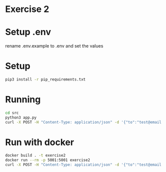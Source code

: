 # Exercise 2

# Setup .env
rename .env.example to .env and set the values

# Setup
```bash
pip3 install -r pip_requirements.txt
```

# Running
```bash
cd src
python3 app.py
curl -X POST -H "Content-Type: application/json" -d '{"to":"test@email.com","subject":"subject123","body":"body12323"}' http://localhost:5001/emails
```

# Run with docker
```bash
docker build . -t exercise2
docker run --rm -p 5001:5001 exercise2
curl -X POST -H "Content-Type: application/json" -d '{"to":"test@email.com","subject":"subject123","body":"body12323"}' http://localhost:5001/emails
```